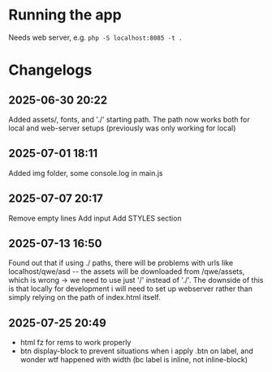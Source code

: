 # Running the app
Needs web server, e.g. `php -S localhost:8085 -t .`

# Changelogs
## 2025-06-30 20:22
Added assets/, fonts, and './' starting path. 
The path now works both for local and web-server setups (previously was only working for local)

## 2025-07-01 18:11
Added img folder, some console.log in main.js

## 2025-07-07 20:17
Remove empty lines
Add input
Add STYLES section

## 2025-07-13 16:50
Found out that if using ./ paths, there will be problems with urls like localhost/qwe/asd -- the assets will be downloaded from /qwe/assets, which is wrong -> we need to use just '/' instead of './'.
The downside of this is that locally for development i will need to set up webserver rather than simply relying on the path of index.html itself.

## 2025-07-25 20:49
- html fz for rems to work properly
- btn display-block to prevent situations when i apply .btn on label, and wonder wtf happened with width (bc label is inline, not inline-block)